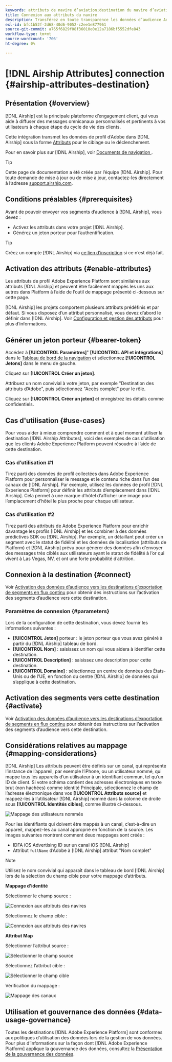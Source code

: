 ```yaml
---
keywords: attributs de navire d’aviation;destination du navire d’aviation
title: Connexion aux attributs du navire
description: Transférez en toute transparence les données d’audience Adobe à Airship en tant qu’attributs d’audience pour le ciblage au sein de Airship.
exl-id: bfc1b52f-2d68-40d6-9052-c2ee1e877961
source-git-commit: a765f6829f08f36010e0e12a7186bf5552dfe843
workflow-type: tm+mt
source-wordcount: '706'
ht-degree: 0%

---
```


# [!DNL Airship Attributes] connection {#airship-attributes-destination}

## Présentation {#overview}

[!DNL Airship] est la principale plateforme d’engagement client, qui vous aide à diffuser des messages omnicanaux personnalisés et pertinents à vos utilisateurs à chaque étape du cycle de vie des clients.

Cette intégration transmet les données de profil d’Adobe dans [!DNL Airship] sous la forme [Attributs](https://docs.airship.com/guides/audience/attributes/) pour le ciblage ou le déclenchement.

Pour en savoir plus sur [!DNL Airship], voir [Documents de navigation ](https://docs.airship.com).

>[!TIP]
>
>Cette page de documentation a été créée par l’équipe [!DNL Airship]. Pour toute demande de mise à jour ou de mise à jour, contactez-les directement à l’adresse [support.airship.com](https://support.airship.com/).

## Conditions préalables {#prerequisites}

Avant de pouvoir envoyer vos segments d’audience à [!DNL Airship], vous devez :

* Activez les attributs dans votre projet [!DNL Airship].
* Générez un jeton porteur pour l’authentification.

>[!TIP]
>
>Créez un compte [!DNL Airship] via [ce lien d’inscription](https://go.airship.eu/accounts/register/plan/starter/) si ce n’est déjà fait.

## Activation des attributs {#enable-attributes}

Les attributs de profil Adobe Experience Platform sont similaires aux attributs [!DNL Airship] et peuvent être facilement mappés les uns aux autres dans Platform à l’aide de l’outil de mappage présenté ci-dessous sur cette page.

[!DNL Airship] les projets comportent plusieurs attributs prédéfinis et par défaut. Si vous disposez d’un attribut personnalisé, vous devez d’abord le définir dans [!DNL Airship]. Voir [Configuration et gestion des attributs](https://docs.airship.com/tutorials/audience/attributes/) pour plus d’informations.

## Générer un jeton porteur {#bearer-token}

Accédez à **[!UICONTROL Paramètres]**&quot; **[!UICONTROL API et intégrations]** dans le [Tableau de bord de la navigation](https://go.airship.com) et sélectionnez **[!UICONTROL Jetons]** dans le menu de gauche.

Cliquez sur **[!UICONTROL Créer un jeton]**.

Attribuez un nom convivial à votre jeton, par exemple &quot;Destination des attributs d’Adobe&quot;, puis sélectionnez &quot;Accès complet&quot; pour le rôle.

Cliquez sur **[!UICONTROL Créer un jeton]** et enregistrez les détails comme confidentiels.

## Cas d&#39;utilisation {#use-cases}

Pour vous aider à mieux comprendre comment et à quel moment utiliser la destination [!DNL Airship Attributes], voici des exemples de cas d’utilisation que les clients Adobe Experience Platform peuvent résoudre à l’aide de cette destination.

### Cas d’utilisation #1

Tirez parti des données de profil collectées dans Adobe Experience Platform pour personnaliser le message et le contenu riche dans l’un des canaux de [!DNL Airship]. Par exemple, utilisez les données de profil [!DNL Experience Platform] pour définir les attributs d’emplacement dans [!DNL Airship]. Cela permet à une marque d’hôtel d’afficher une image pour l’emplacement d’hôtel le plus proche pour chaque utilisateur.

### Cas d’utilisation #2

Tirez parti des attributs de Adobe Experience Platform pour enrichir davantage les profils [!DNL Airship] et les combiner à des données prédictives SDK ou [!DNL Airship]. Par exemple, un détaillant peut créer un segment avec le statut de fidélité et les données de localisation (attributs de Platform) et [!DNL Airship] prévu pour générer des données afin d’envoyer des messages très ciblés aux utilisateurs ayant le statut de fidélité à l’or qui vivent à Las Vegas, NV, et ont une forte probabilité d’attrition.

## Connexion à la destination {#connect}

Voir [Activation des données d’audience vers les destinations d’exportation de segments en flux continu](../../ui/activate-segment-streaming-destinations.md) pour obtenir des instructions sur l’activation des segments d’audience vers cette destination.

### Paramètres de connexion {#parameters}

Lors de la configuration de [](../../ui/connect-destination.md) cette destination, vous devez fournir les informations suivantes :

* **[!UICONTROL Jeton]** porteur : le jeton porteur que vous avez généré à partir du  [!DNL Airship] tableau de bord.
* **[!UICONTROL Nom]** : saisissez un nom qui vous aidera à identifier cette destination.
* **[!UICONTROL Description]** : saisissez une description pour cette destination.
* **[!UICONTROL Domaine]** : sélectionnez un centre de données des États-Unis ou de l’UE, en fonction du centre  [!DNL Airship] de données qui s’applique à cette destination.

## Activation des segments vers cette destination {#activate}

Voir [Activation des données d’audience vers les destinations d’exportation de segments en flux continu](../../ui/activate-segment-streaming-destinations.md) pour obtenir des instructions sur l’activation des segments d’audience vers cette destination.

## Considérations relatives au mappage {#mapping-considerations}

[!DNL Airship] Les attributs peuvent être définis sur un canal, qui représente l’instance de l’appareil, par exemple l’iPhone, ou un utilisateur nommé, qui mappe tous les appareils d’un utilisateur à un identifiant commun, tel qu’un ID de client. Si votre schéma contient des adresses électroniques en texte brut (non hachées) comme identité Principale, sélectionnez le champ de l’adresse électronique dans vos **[!UICONTROL Attributs source]** et mappez-les à l’utilisateur [!DNL Airship] nommé dans la colonne de droite sous **[!UICONTROL Identités cibles]**, comme illustré ci-dessous.

![Mappage des utilisateurs nommés](../../assets/catalog/mobile-engagement/airship/mapping.png)

Pour les identifiants qui doivent être mappés à un canal, c’est-à-dire un appareil, mappez-les au canal approprié en fonction de la source. Les images suivantes montrent comment deux mappages sont créés :

* IDFA iOS Advertising ID sur un canal iOS [!DNL Airship]
* Attribut `fullName` d’Adobe à [!DNL Airship] attribut &quot;Nom complet&quot;

>[!NOTE]
>
>Utilisez le nom convivial qui apparaît dans le tableau de bord [!DNL Airship] lors de la sélection du champ cible pour votre mappage d’attributs.

**Mappage d’identité**

Sélectionner le champ source :

![Connexion aux attributs des navires](../../assets/catalog/mobile-engagement/airship/select-source-identity.png)

Sélectionnez le champ cible :

![Connexion aux attributs des navires](../../assets/catalog/mobile-engagement/airship/select-target-identity.png)

**Attribut Map**

Sélectionner l’attribut source :

![Sélectionner le champ source](../../assets/catalog/mobile-engagement/airship/select-source-attributes.png)

Sélectionnez l’attribut cible :

![Sélectionner le champ cible](../../assets/catalog/mobile-engagement/airship/select-target-attribute.png)

Vérification du mappage :

![Mappage des canaux](../../assets/catalog/mobile-engagement/airship/mapping.png)


## Utilisation et gouvernance des données {#data-usage-governance}

Toutes les destinations [!DNL Adobe Experience Platform] sont conformes aux politiques d’utilisation des données lors de la gestion de vos données. Pour plus d’informations sur la façon dont [!DNL Adobe Experience Platform] applique la gouvernance des données, consultez la [Présentation de la gouvernance des données](../../../data-governance/home.md).
